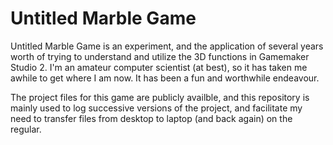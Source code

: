 # Untitled Marble Game

Untitled Marble Game is an experiment, and the application of several years worth of trying to understand and utilize the 3D functions in Gamemaker Studio 2.
I'm an amateur computer scientist (at best), so it has taken me awhile to get where I am now.
It has been a fun and worthwhile endeavour.

The project files for this game are publicly availble, and this repository is mainly used to log successive versions of the project, and facilitate my need to transfer files from desktop to laptop (and back again) on the regular.
